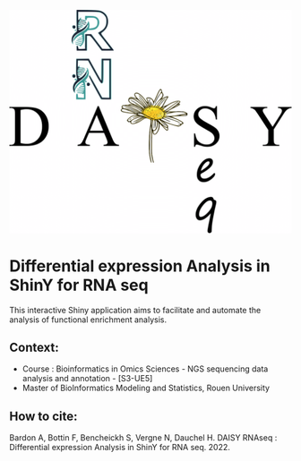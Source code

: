 ![This is an image](www/title.png)

# Differential expression Analysis in ShinY for RNA seq

This interactive Shiny application aims to facilitate and automate the analysis of functional enrichment analysis. 

## Context: 
- Course : Bioinformatics in Omics Sciences - NGS sequencing data analysis and annotation - [S3-UE5]
- Master of BioInformatics Modeling and Statistics, Rouen University 

## How to cite:
Bardon A, Bottin F, Bencheickh S, Vergne N, Dauchel H. DAISY RNAseq : Differential expression Analysis in ShinY for RNA seq. 2022.
